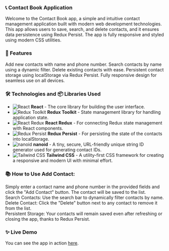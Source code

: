 ### 📞 Contact Book Application

Welcome to the Contact Book app, a simple and intuitive contact management
application built with modern web development technologies. This app allows
users to save, search, and delete contacts, and it ensures data persistence
using Redux Persist. The app is fully responsive and styled using modern CSS
utilities.

### 🚀 Features

Add new contacts with name and phone number. Search contacts by name using a
dynamic filter. Delete existing contacts with ease. Persistent contact storage
using localStorage via Redux Persist. Fully responsive design for seamless use
on all devices.

### 🛠️ Technologies and 📦 Libraries Used

- ![React](https://img.shields.io/badge/-React-61DAFB?logo=react&logoColor=white&style=flat)
  **React** - The core library for building the user interface.
- ![Redux Toolkit](https://img.shields.io/badge/-Redux_Toolkit-764ABC?logo=redux&logoColor=white&style=flat)
  **Redux Toolkit** - State management library for handling application state.
- ![React Redux](https://img.shields.io/badge/-React_Redux-764ABC?logo=redux&logoColor=white&style=flat)
  **React Redux** - For connecting Redux state management with React components.
- ![Redux Persist](https://img.shields.io/badge/-Redux_Persist-3DDC84?logo=redux&logoColor=white&style=flat)
  **Redux Persist** - For persisting the state of the contacts into
  localStorage.
- ![nanoid](https://img.shields.io/badge/-nanoid-00C853?style=flat&logo=nano)
  **nanoid** - A tiny, secure, URL-friendly unique string ID generator used for
  generating contact IDs.
- ![Tailwind CSS](https://img.shields.io/badge/-TailwindCSS-38B2AC?logo=tailwindcss&logoColor=white&style=flat)
  **Tailwind CSS** - A utility-first CSS framework for creating a responsive and
  modern UI with minimal effort.

### 📚 How to Use Add Contact:

Simply enter a contact name and phone number in the provided fields and click
the "Add Contact" button. The contact will be saved to the list.  
Search Contacts: Use the search bar to dynamically filter contacts by name.  
Delete Contact: Click the "Delete" button next to any contact to remove it from
the list.  
Persistent Storage: Your contacts will remain saved even after refreshing or
closing the app, thanks to Redux Persist.

### ✨ Live Demo

You can see the app in action
[here](https://andratodor.github.io/goit-react-hw-06-phonebook/).
